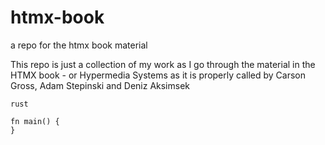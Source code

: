 # htmx-book
a repo for the htmx book material

This repo is just a collection of my work as I go through the material in
the HTMX book - or Hypermedia Systems as it is properly called 
by Carson Gross, Adam Stepinski and Deniz Aksimsek

```
rust

fn main() {
}
```
